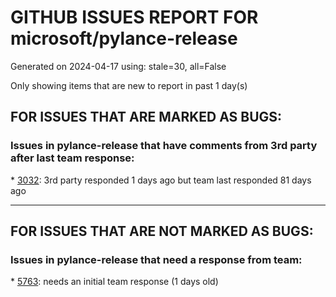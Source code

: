 
# GITHUB ISSUES REPORT FOR microsoft/pylance-release


Generated on 2024-04-17 using: stale=30, all=False


Only showing items that are new to report in past 1 day(s)


## FOR ISSUES THAT ARE MARKED AS BUGS:


### Issues in pylance-release that have comments from 3rd party after last team response:


\* [3032](https://github.com/microsoft/pylance-release/issues/3032 "[Bug] Function parentheses autocomplete does not recognize existing parentheses "): 3rd party responded 1 days ago but team last responded 81 days ago

---

## FOR ISSUES THAT ARE NOT MARKED AS BUGS:


### Issues in pylance-release that need a response from team:


\* [5763](https://github.com/microsoft/pylance-release/issues/5763 "A promblem or question about pylance crashing in GPU rental platforms"): needs an initial team response (1 days old)
